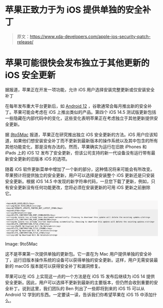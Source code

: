 # 苹果正致力于为 iOS 提供单独的安全补丁

> 原文：<https://www.xda-developers.com/apple-ios-security-patch-release/>

# 苹果可能很快会发布独立于其他更新的 iOS 安全更新

据报道，苹果正在开发一项功能，允许 iOS 用户选择安装完整更新或仅安装安全补丁

在每年发布重大平台更新后，如 [Android 12](https://www.xda-developers.com/android-12/) ，谷歌通常会每月推出新的安全补丁。苹果可能会考虑在 iOS 上推出类似的产品。第四个 iOS 14.5 测试版更新包括一些隐藏在内部代码中的变化，这些变化表明苹果正在考虑独立于其他更新提供安全更新。

据 [*9to5Mac*](https://9to5mac.com/2021/03/15/ios-security-fixes-could-soon-be-delivered-separately-from-other-updates-beta-code-suggests/) 报道，苹果正在研究推出独立 iOS 安全更新的方法。iOS 用户应该知道，如果他们想安装安全补丁而不更新到最新版本的操作系统以及其中包含的所有其他功能变化，那是没有办法的。然而，苹果确实为运行在旧款 iPhones 和 iPads 上的 iOS 12 发布了安全更新，但该公司支持的新一代设备没有运行带有最新安全更新的旧版本 iOS 的选项。

随着 iOS 软件更新菜单中增加了一个新的部分，这种情况将来可能会有所改变。苹果预计将提供独立的安全更新，用户可以选择是安装整个 iOS 更新还是只安装安全更新。根据 iOS 14.5 中发现的新字符串代码，一旦您下载了更新，例如，只有安全更新没有任何功能更改，您将必须在安装更新的可用 iOS 更新之前删除它。

 <picture>![iOS 14.5 update code strings](img/f0aadcedcdd0480b01c2580c1a0ac997.png)</picture> 

Image: 9to5Mac

这不是苹果第一次提供单独的更新包。它一直在为 Mac 用户提供单独的安全补丁，运行旧版本操作系统的设备可以获得单独的安全更新。这样，用户无需安装最新的 macOS 版本就可以获得安全补丁和漏洞修复。

苹果可以在 iOS 上实现这一点的一个方法是在 iOS 15 发布后继续为 iOS 14 提供安全更新。因此，用户可以选择不更新到最新的主要版本，但仍然会收到重要的安全补丁。说到这里，我们团队的 Ben 列出了一些即将到来的 iOS 15 可以从 Android 12 学到的东西。一定要读一读，告诉我们你希望苹果在 iOS 15 中添加什么。